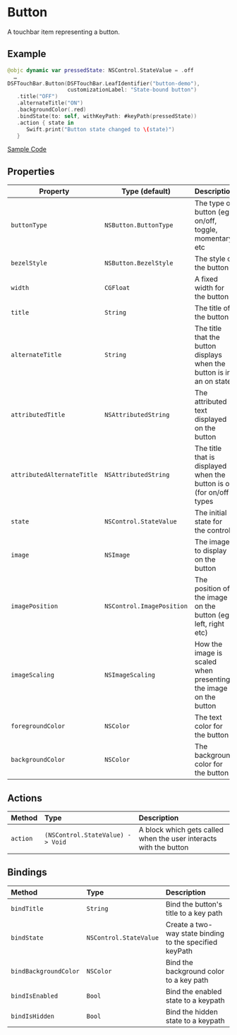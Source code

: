 # Button

A touchbar item representing a button.

## Example

```swift
@objc dynamic var pressedState: NSControl.StateValue = .off
  …
DSFTouchBar.Button(DSFTouchBar.LeafIdentifier("button-demo"),
                   customizationLabel: "State-bound button")
   .title("OFF")
   .alternateTitle("ON")
   .backgroundColor(.red)
   .bindState(to: self, withKeyPath: #keyPath(pressedState))
   .action { state in
      Swift.print("Button state changed to \(state)")
   }
```

[Sample Code](../Demos/DSFTouchBar%20Demo/DSFTouchBar%20Demo/views/demo/ButtonsViewController.swift)

## Properties

| Property   | Type (default)     |  Description |
|----------|-------------|------|
| `buttonType` | `NSButton.ButtonType` | The type of button (eg. on/off, toggle, momentary etc |
| `bezelStyle`  | `NSButton.BezelStyle` | The style of the button |
| `width`  | `CGFloat` | A fixed width for the button |
| `title`  | `String`    | The title of the button |
| `alternateTitle` | `String` | The title that the button displays when the button is in an on state |
| `attributedTitle` | `NSAttributedString` | The attributed text displayed on the button                         |
| `attributedAlternateTitle` | `NSAttributedString` | The title that is displayed when the button is on (for on/off types |
| `state` | `NSControl.StateValue` | The initial state for the control
| `image`  | `NSImage`    | The image to display on the button |
| `imagePosition`  | `NSControl.ImagePosition`    | The position of the image on the button (eg. left, right etc) |
| `imageScaling`  | `NSImageScaling`    | How the image is scaled when presenting the image on the button |
| `foregroundColor` | `NSColor` | The text color for the button
| `backgroundColor` | `NSColor` | The background color for the button

## Actions

| Method            | Type                 | Description                       |
|:------------------|:---------------------|:----------------------------------|
| `action` | `(NSControl.StateValue) -> Void` | A block which gets called when the user interacts with the button |

## Bindings

| Method                | Type                   | Description         |
|:----------------------|:-----------------------|:------------------------------------------------|
| `bindTitle`           | `String`               | Bind the button's title to a key path |
| `bindState`           | `NSControl.StateValue` | Create a two-way state binding to the specified keyPath |
| `bindBackgroundColor` | `NSColor`              | Bind the background color to a key path
| `bindIsEnabled`       | `Bool`                 | Bind the enabled state to a keypath |
| `bindIsHidden`        | `Bool`                 | Bind the hidden state to a keypath |

